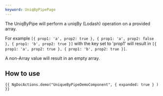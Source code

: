 ```yaml
---
keyword: UniqByPipePage
---
```


The UniqByPipe will perform a uniqBy (Lodash) operation on a provided array.

For example
`[{ prop1: 'a', prop2: true }, { prop1: 'a', prop2: false }, { prop1: 'b', prop2: true }]` with the key set to 'prop1' will result in `[{ prop1: 'a', prop2: true }, { prop1: 'b', prop2: true }]`.

A non-Array value will result in an empty array.

## How to use

    {{ NgDocActions.demo("UniqueByPipeDemoComponent", { expanded: true } ) }}
